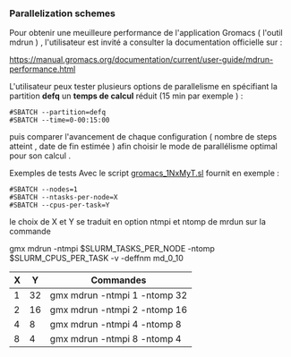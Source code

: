 ### Parallelization schemes 

Pour obtenir une meuilleure performance de l'application Gromacs ( l'outil mdrun ) , l'utilisateur est invité a consulter la documentation officielle sur : 

https://manual.gromacs.org/documentation/current/user-guide/mdrun-performance.html 

L'utilisateur peux tester plusieurs options de parallelisme  en spécifiant la partition **defq** un **temps de calcul** réduit (15 min par exemple )  : 

```
#SBATCH --partition=defq
#SBATCH --time=0-00:15:00
```

puis comparer l'avancement de chaque configuration  ( nombre de steps atteint , date de fin estimée )  afin  choisir le mode de parallélisme  optimal pour son  calcul  .

Exemples de tests Avec le script [gromacs_1NxMyT.sl](gromacs_1NxMyT.sl) fournit en exemple :

```
#SBATCH --nodes=1
#SBATCH --ntasks-per-node=X
#SBATCH --cpus-per-task=Y
```

le choix de X et Y se traduit en option ntmpi et ntomp de mrdun sur la commande 

gmx mdrun -ntmpi $SLURM_TASKS_PER_NODE -ntomp $SLURM_CPUS_PER_TASK -v -deffnm md_0_10


| X  | Y  | Commandes                    | 
| ---| ---| -----------------------------| 
| 1  | 32 | gmx mdrun -ntmpi 1 -ntomp 32 |
| 2  | 16 | gmx mdrun -ntmpi 2 -ntomp 16 |
| 4  | 8  | gmx mdrun -ntmpi 4 -ntomp 8  | 
| 8  | 4  | gmx mdrun -ntmpi 8 -ntomp 4  | 




